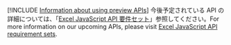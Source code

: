 [!INCLUDE [Information about using preview APIs](../includes/using-preview-apis.md)]
<span data-ttu-id="1fa0f-101">今後予定されている API の詳細については、「[Excel JavaScript API 要件セット](../reference/requirement-sets/excel-preview-apis.md)」参照してください。</span><span class="sxs-lookup"><span data-stu-id="1fa0f-101">For more information on our upcoming APIs, please visit [Excel JavaScript API requirement sets](../reference/requirement-sets/excel-preview-apis.md).</span></span>